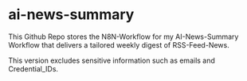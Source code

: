 # ai-news-summary
This Github Repo stores the N8N-Workflow for my AI-News-Summary Workflow that delivers a tailored weekly digest of RSS-Feed-News.

This version excludes sensitive information such as emails and Credential_IDs. 
